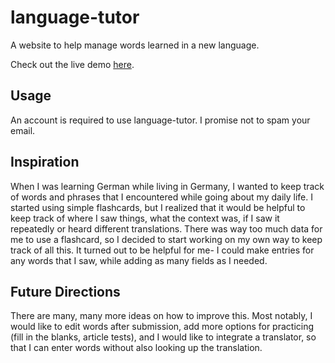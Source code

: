 # language-tutor
A website to help manage words learned in a new language.

Check out the live demo [here](https://language-tutor.herokuapp.com/).

## Usage
An account is required to use language-tutor. I promise not to spam your email.

## Inspiration
When I was learning German while living in Germany, I wanted to keep track of words and phrases that I encountered
while going about my daily life. I started using simple flashcards, but I realized that it would be helpful to keep
track of where I saw things, what the context was, if I saw it repeatedly or heard different translations.
There was way too much data for me to use a flashcard, so I decided to start working on my own way to keep track of
all this. It turned out to be helpful for me- I could make entries for any words that I saw, while adding as many fields
as I needed.

## Future Directions
There are many, many more ideas on how to improve this. Most notably, I would like to edit words after submission,
add more options for practicing (fill in the blanks, article tests), and I would like to integrate a translator,
so that I can enter words without also looking up the translation.
